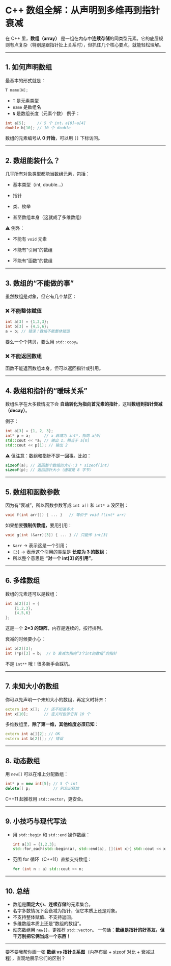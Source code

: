 # C++ 数组全解：从声明到多维再到指针衰减

在 C++ 里，**数组（array）** 是一组在内存中**连续存储**的同类型元素。它的底层规则有点复杂（特别是跟指针扯上关系时），但抓住几个核心要点，就能轻松理解。

---

## 1\. 如何声明数组

最基本的形式就是：

```cpp
T name[N];
```

-   `T` 是元素类型
-   `name` 是数组名
-   `N` 是数组长度（元素个数）
例子：

```cpp
int a[5];     // 5 个 int，a[0]~a[4]
double b[10]; // 10 个 double
```
数组的元素编号从 **0 开始**，可以用 `[]` 下标访问。

---

## 2\. 数组能装什么？

几乎所有对象类型都能当数组元素，包括：

-   基本类型（int, double…）
    
-   指针
    
-   类、枚举
    
-   甚至数组本身（这就成了多维数组）
    

⚠️ 例外：

-   不能有 `void` 元素
    
-   不能有“引用”的数组
    
-   不能有“函数”的数组
    

---

## 3\. 数组的“不能做的事”

虽然数组是对象，但它有几个禁区：

### ❌ 不能整体赋值

```cpp
int a[3] = {1,2,3};
int b[3] = {4,5,6};
a = b; // 错误！数组不能整体赋值
```

要么一个个拷贝，要么用 `std::copy`。

### ❌ 不能返回数组

函数不能返回数组本身，但可以返回指针或引用。

---

## 4\. 数组和指针的“暧昧关系”

数组名字在大多数情况下会 **自动转化为指向首元素的指针**，这叫**数组到指针衰减（decay）**。

例子：

```cpp
int a[3] = {1, 2, 3};
int* p = a;      // a 衰减为 int*，指向 a[0]
std::cout << *a; // 输出 1，相当于 a[0]
std::cout << p[1]; // 输出 2
```

⚠️ 但注意：数组和指针不是一回事。比如：

```cpp
sizeof(a); // 返回整个数组的大小：3 * sizeof(int)
sizeof(p); // 返回指针大小（通常是 8 字节）
```

---

## 5\. 数组和函数参数

因为有“衰减”，所以函数参数写成 `int a[]` 和 `int* a` 没区别：

```cpp
void f(int arr[]) { ... }   // 等价于 void f(int* arr)
```

如果想要**强制传数组**，要用引用：

```cpp
void g(int (&arr)[3]) { ... } // 只能传 int[3]
```
- `&arr` → 表示这是一个引用；
- `[3]` → 表示这个引用的类型是 **长度为 3 的数组**；
- 所以整个意思是 **“对一个 int[3] 的引用”**。
---

## 6\. 多维数组

数组的元素还可以是数组：

```cpp
int a[2][3] = {
    {1,2,3},
    {4,5,6}
};
```

这是一个 **2×3 的矩阵**，内存是连续的，按行排列。

衰减的时候要小心：

```cpp
int b[2][3];
int (*p)[3] = b;  // b 衰减为指向“3个int的数组”的指针
```

不是 `int**` 哦！很多新手会踩坑。

---

## 7\. 未知大小的数组

你可以先声明一个未知大小的数组，再定义时补齐：

```cpp
extern int x[];  // 还不知道多大
int x[10];       // 定义时告诉它有 10 个
```

多维数组里，**除了第一维，其他维度必须已知**：

```cpp
extern int a[][2]; // OK
extern int b[2][]; // 错误
```

---

## 8\. 动态数组

用 `new[]` 可以在堆上分配数组：

```cpp
int* p = new int[5]; // 5 个 int
delete[] p;          // 别忘记释放
```

C++11 起推荐用 `std::vector`，更安全。

---

## 9\. 小技巧与现代写法

-   用 `std::begin` 和 `std::end` 操作数组：
    
    ```cpp
    int a[3] = {1,2,3};
    std::for_each(std::begin(a), std::end(a), [](int x){ std::cout << x; });
    ```
    
-   范围 for 循环（C++11）直接支持数组：
    
    ```cpp
    for (int n : a) std::cout << n;
    ```
    

---

## 10\. 总结

-   数组是**固定大小、连续存储**的元素集合。
-   名字多数情况下会衰减为指针，但它本质上还是对象。
-   不支持整体赋值、不支持返回。
-   多维数组本质上还是“数组的数组”。
-   动态数组用 `new[]`，更推荐 `std::vector`。
一句话：**数组是指针的好基友，但千万别把它俩当成一个东西！**

---

要不要我帮你画一张 **数组 vs 指针关系图**（内存布局 + sizeof 对比 + 衰减过程），直观地展示它们的区别？